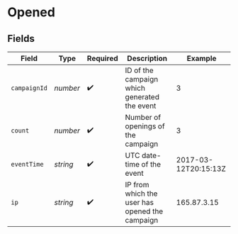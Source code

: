 # Opened


## Fields

| Field                                          | Type                                           | Required                                       | Description                                    | Example                                        |
| ---------------------------------------------- | ---------------------------------------------- | ---------------------------------------------- | ---------------------------------------------- | ---------------------------------------------- |
| `campaignId`                                   | *number*                                       | :heavy_check_mark:                             | ID of the campaign which generated the event   | 3                                              |
| `count`                                        | *number*                                       | :heavy_check_mark:                             | Number of openings of the campaign             | 3                                              |
| `eventTime`                                    | *string*                                       | :heavy_check_mark:                             | UTC date-time of the event                     | 2017-03-12T20:15:13Z                           |
| `ip`                                           | *string*                                       | :heavy_check_mark:                             | IP from which the user has opened the campaign | 165.87.3.15                                    |